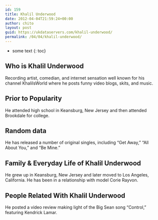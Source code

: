 ```yaml
---
id: 159
title: Khalil Underwood
date: 2012-04-04T21:59:24+00:00
author: chito
layout: post
guid: https://ukdataservers.com/khalil-underwood/
permalink: /04/04/khalil-underwood/
---
```


* some text
{: toc}


## Who is  Khalil Underwood
                  
                  
                  
Recording artist, comedian, and internet sensation well known for his channel KhalilsWorld where he posts funny video blogs, skits, and music.
                  
                
                
                
## Prior to Popularity 
                  
                  
                  
He attended high school in Keansburg, New Jersey and then attended Brookdale for college.
                  
                
                
                
## Random data 
                  
                  
                  
He has released a number of original singles, including &#8220;Get Away,&#8221; &#8220;All About You,&#8221; and &#8220;Be Mine.&#8221;
                  
                
                
                
## Family & Everyday Life of Khalil Underwood
                  
                  
                  
He grew up in Keansburg, New Jersey and later moved to Los Angeles, California. He has been in a relationship with model Corie Rayvon.
                  
                
                
                
## People Related With  Khalil Underwood
                  
                  
                  
He posted a video review making light of the Big Sean song &#8220;Control,&#8221; featuring Kendrick Lamar.
                  
                
              
            
          
          
          
    
    
  
